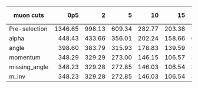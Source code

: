 |muon cuts|0p5|2|5|10|15|25|2f-mutau|2f-e|4f-2mutau2l|4f-2e2l|4f-2mutau2q|4f-2e2q|
|---|--:|--:|--:|--:|--:|--:|--:|--:|--:|--:|--:|--:|
|Pre-selection|1346.65|998.13|609.34|282.77|203.38|79.13|164312.34|0.00|112.56|0.00|88.82|0.00|
|alpha|448.43|433.66|356.01|202.24|158.66|66.62|2879.11|3916.15|49.20|0.00|32.53|0.00|
|angle|398.60|383.79|315.93|178.83|139.59|58.14|2535.73|3449.08|42.26|0.00|28.53|0.00|
|momentum|348.29|329.29|273.00|146.15|106.57|31.14|1712.38|2329.17|26.73|0.00|20.07|0.00|
|missing_angle|348.23|329.28|272.85|146.03|106.54|31.13|1712.38|2329.17|26.72|0.00|20.07|0.00|
|m_inv|348.23|329.28|272.85|146.03|106.54|31.13|1712.38|2329.17|26.72|0.00|20.07|0.00|
